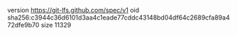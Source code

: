 version https://git-lfs.github.com/spec/v1
oid sha256:c3944c36d6101d3aa4c1eade77cddc43148bd04df64c2689cfa89a472dfe9b70
size 11329
